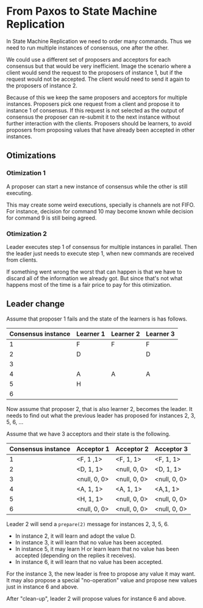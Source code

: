 # From Paxos to State Machine Replication

In State Machine Replication we need to order many commands. Thus we need to run multiple instances of consensus, one after the other.

We could use a different set of proposers and acceptors for each consensus but that would be very inefficient. Image the scenario where a client would send the request to the proposers of instance 1, but if the request would not be accepted. The client would need to send it again to the proposers of instance 2.

Because of this we keep the same proposers and acceptors for multiple instances. Proposers pick one request from a client and propose it to instance 1 of consensus. If this request is not selected as the output of consensus the proposer can re-submit it to the next instance without further interaction with the clients. Proposers should be learners, to avoid proposers from proposing values that have already been accepted in other instances.

## Otimizations

### Otimization 1

A proposer can start a new instance of consensus while the other is still executing.

This may create some weird executions, specially is channels are not FIFO. For instance, decision for command 10 may become known while decision for command 9 is still being agreed.

### Otimization 2

Leader executes step 1 of consensus for multiple instances in parallel. Then the leader just needs to execute step 1, when new commands are received from clients.

If something went wrong the worst that can happen is that we have to discard all of the information we already got. But since that's not what happens most of the time is a fair price to pay for this otimization.

## Leader change

Assume that proposer 1 fails and the state of the learners is has follows.

| Consensus instance | Learner 1 | Learner 2 | Learner 3 |
| ------------------ | --------- | --------- | --------- |
| 1 | F | F | F |
| 2 | D | | D |
| 3 | | |
| 4 | A | A | A |
| 5 | H | | |
| 6 | | | |

Now assume that proposer 2, that is also learner 2, becomes the leader. It needs to find out what the previous leader has proposed for instances 2, 3, 5, 6, ...

Assume that we have 3 acceptors and their state is the following. 

| Consensus instance | Acceptor 1 | Acceptor 2 | Acceptor 3 |
| ------------------ | ---------- | ---------- | ---------- |
| 1 | <F, 1 ,1> | <F, 1, 1> | <F, 1, 1> |
| 2 | <D, 1, 1> | <null, 0, 0> | <D, 1, 1> |
| 3 | <null, 0, 0> | <null, 0, 0> | <null, 0, 0> |
| 4 | <A, 1, 1> | <A, 1, 1> | <A,1, 1> |
| 5 | <H, 1, 1> | <null, 0, 0> | <null, 0, 0> |
| 6 | <null, 0, 0> | <null, 0, 0> | <null, 0, 0> |

Leader 2 will send a `prepare(2)` message for instances 2, 3, 5, 6.
- In instance 2, it will learn and adopt the value D.
- In instance 3, it will learn that no value has been accepted.
- In instance 5, it may learn H or learn learn that no value has been accepted (depending on the replies it receives).
- In instance 6, it will learn that no value has been accepted.

For the instance 3, the new leader is free to propose any value it may want. It may also propose a special "no-operation" value and propose new values just in instance 6 and above.

After "clean-up", leader 2 will propose values for instance 6 and above.